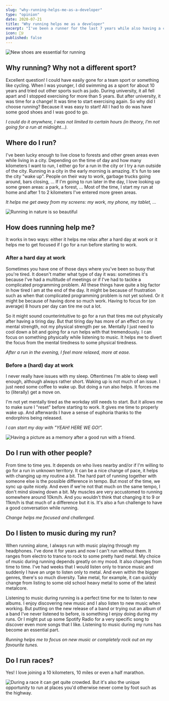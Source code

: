```yaml
---
slug: "why-running-helps-me-as-a-developer"
type: "opinion"
date: 2020-07-21
title: "Why running helps me as a developer"
excerpt: "I've been a runner for the last 7 years while also having a career in IT for 7 years. Let me explain to you why I love running and why it helps me as a software developer."
icon: 🏃‍♀️
published: false
---
```


![New shoes are essential for running](../../src/assets/img/why-running-helps-me-as-a-developer/new-shoes.jpg)

## Why running? Why not a different sport?

Excellent question!
I could have easily gone for a team sport or something like cycling.
When I was younger, I did swimming as a sport for about 10 years and tried out other sports such as judo.
During university, it all fell apart and I stopped exercising for more than 5 years.
But after university, it was time for a change!
It was time to start exercising again.
So why did I choose running?
Because it was easy to start!
All I had to do was have some good shoes and I was good to go.

*I could do it anywhere, I was not limited to certain hours (in theory, I'm not going for a run at midnight...).*

## Where do I run?

I've been lucky enough to live close to forests and other green areas even while living in a city.
Depending on the time of day and how many kilometers I want to run, I either go for a run in the city or I try a run outside of the city.
Running in a city in the early morning is amazing.
It's fun to see the city "wake up".
People on their way to work, garbage trucks going around, bars closing, ...
If I'm going to run later in the day, I love looking up some green areas: a park, a forest, ...
Most of the time, I start my run at home and after 1 to 2 kilometers I've entered more green areas.

*It helps me get away from my screens: my work, my phone, my tablet, ...*

![Running in nature is so beautiful](../../src/assets/img/why-running-helps-me-as-a-developer/running-in-nature.jpg)

## How does running help me?

It works in two ways: either it helps me relax after a hard day at work or it helps me to get focused if I go for a run before starting to work.

### After a hard day at work

Sometimes you have one of those days where you've been so busy that you're tired.
It doesn't matter what type of day it was: sometimes it's because I've had a multitude of meetings or if I've had to tackle a complicated programming problem.
All these things have quite a big factor in how tired I am at the end of the day.
It might be because of frustration such as when that complicated programming problem is not yet solved.
Or it might be because of having done so much work.
Having to focus for (on average) 8 hours per day can tire me out a lot.

So it might sound counterintuitive to go for a run that tires me out physically after having a tiring day.
But that tiring day has more of an effect on my mental strength, not my physical strength per se.
Mentally I just need to cool down a bit and going for a run helps with that tremendously.
I can focus on something physically while listening to music.
It helps me to divert the focus from the mental tiredness to some physical tiredness.

*After a run in the evening, I feel more relaxed, more at ease.*

### Before a (hard) day at work

I never really have issues with my sleep.
Oftentimes I'm able to sleep well enough, although always rather short.
Waking up is not much of an issue.
I just need some coffee to wake up.
But doing a run also helps.
It forces me to (literally) get a move on.

I'm not yet mentally tired as the workday still needs to start.
But it allows me to make sure I "reset" before starting to work.
It gives me time to properly wake up.
And afterwards I have a sense of euphoria thanks to the endorphins being released.

*I can start my day with "YEAH! HERE WE GO!".*

![Having a picture as a memory after a good run with a friend.](../../src/assets/img/why-running-helps-me-as-a-developer/running-with-a-friend.jpg)

## Do I run with other people?

From time to time yes.
It depends on who lives nearby and/or if I'm willing to go for a run in unknown territory.
It can be a nice change of pace, it helps with changing up my routine a bit.
The hard part of running together with someone else is the possible difference in tempo.
But most of the time, we sync up quite nicely.
And even if we're not that much on the same tempo, I don't mind slowing down a bit.
My muscles are very accustomed to running somewhere around 10km/h.
And you wouldn't think that changing it to 9 or 11km/h is that much of a difference but it is.
It's also a fun challenge to have a good conversation while running.

*Change helps me focused and challenged.*

## Do I listen to music during my run?

When running alone, I always run with music playing through my headphones.
I've done it for years and now I can't run without them.
It ranges from electro to trance to rock to some pretty hard metal.
My choice of music during running depends greatly on my mood.
It also changes from time to time.
I've had weeks that I would listen only to trance music and suddenly I have an urge to listen only to metal.
And even within the bigger genres, there's so much diversity.
Take metal, for example, it can quickly change from listing to some old school heavy metal to some of the latest metalcore.

Listening to music during running is a perfect time for me to listen to new albums.
I enjoy discovering new music and I also listen to new music when working.
But putting on the new release of a band or trying out an album of a band I've never listened to before, is something I enjoy doing during my runs.
Or I might put up some Spotify Radio for a very specific song to discover even more songs that I like.
Listening to music during my runs has become an essential part.

*Running helps me to focus on new music or completely rock out on my favourite tunes.*

## Do I run races?

Yes!
I love joining a 10 kilometers, 10 miles or even a half marathon.

![During a race it can get quite crowded. But it's also the unique opportunity to run at places you'd otherwise never come by foot such as the highway.](../../src/assets/img/why-running-helps-me-as-a-developer/during-a-race.jpg)